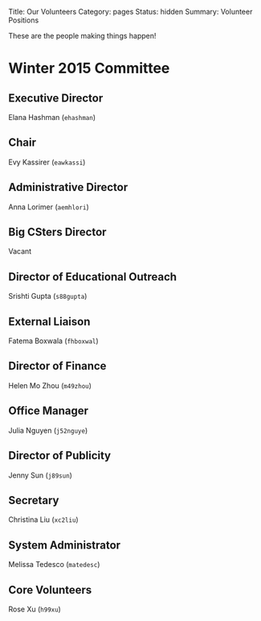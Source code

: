 Title: Our Volunteers
Category: pages
Status: hidden
Summary: Volunteer Positions

These are the people making things happen!

# Winter 2015 Committee #

## Executive Director ##

Elana Hashman (`ehashman`)

## Chair ##

Evy Kassirer (`eawkassi`)

## Administrative Director ##

Anna Lorimer (`aemhlori`)

## Big CSters Director ##

Vacant

## Director of Educational Outreach ##

Srishti Gupta (`s88gupta`)

## External Liaison ##

Fatema Boxwala (`fhboxwal`)

## Director of Finance ##

Helen Mo Zhou (`m49zhou`)

## Office Manager ##

Julia Nguyen (`j52nguye`)

## Director of Publicity ##

Jenny Sun (`j89sun`)

## Secretary ##

Christina Liu (`xc2liu`)

## System Administrator ##

Melissa Tedesco (`matedesc`)

## Core Volunteers ##

Rose Xu (`h99xu`)
